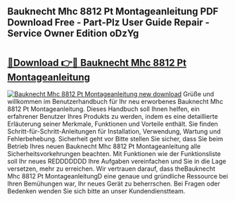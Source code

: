 ## Bauknecht Mhc 8812 Pt Montageanleitung PDF Download Free - Part-Plz User Guide Repair - Service Owner Edition oDzYg

# <h2><a href="http://df7atd.blite.top/?on=Bauknecht+Mhc+8812+Pt+Montageanleitung">🔗Download 👉🔴 Bauknecht Mhc 8812 Pt Montageanleitung</a></h2>

[![Bauknecht Mhc 8812 Pt Montageanleitung new download](https://i.imgur.com/lujVjoI.png)](http://df7atd.blite.top/?on=Bauknecht+Mhc+8812+Pt+Montageanleitung)
Grüße und willkommen im Benutzerhandbuch für Ihr neu erworbenes Bauknecht Mhc 8812 Pt Montageanleitung. Dieses Handbuch soll Ihnen helfen, ein erfahrener Benutzer Ihres Produkts zu werden, indem es eine detaillierte Erläuterung seiner Merkmale, Funktionen und Vorteile enthält. Sie finden Schritt-für-Schritt-Anleitungen für Installation, Verwendung, Wartung und Fehlerbehebung. Sicherheit geht vor Bitte stellen Sie sicher, dass Sie beim Betrieb Ihres neuen Bauknecht Mhc 8812 Pt Montageanleitung alle Sicherheitsvorkehrungen beachten. Mit Funktionen wie der Funktionsliste soll Ihr neues REDDDDDDD Ihre Aufgaben vereinfachen und Sie in die Lage versetzen, mehr zu erreichen. Wir vertrauen darauf, dass theBauknecht Mhc 8812 Pt MontageanleitungD eine genaue und gründliche Ressource bei Ihren Bemühungen war, Ihr neues Gerät zu beherrschen. Bei Fragen oder Bedenken wenden Sie sich bitte an unser Kundendienstteam.
